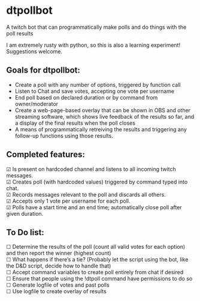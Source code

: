 # dtpollbot
A twitch bot that can programmatically make polls and do things with the poll results

I am extremely rusty with python, so this is also a learning experiment! Suggestions welcome.

## Goals for dtpollbot:
* Create a poll with any number of options, triggered by function call
* Listen to Chat and save votes, accepting one vote per username
* End poll based on declared duration or by command from owner/moderator
* Create a web-page-based overlay that can be shown in OBS and other streaming software, which shows live feedback of the results so far, and a display of the final results when the poll closes
* A means of programmatically retreiving the results and triggering any follow-up functions using those results.



## Completed features:
☑ Is present on hardcoded channel and listens to all incoming twitch messages.<br>
☑ Creates poll (with hardcoded values) triggered by command typed into chat.<br>
☑ Records messages relevant to the poll and discards all others.<br>
☑ Accepts only 1 vote per username for each poll.<br>
☑ Polls have a start time and an end time; automatically close poll after given duration.<br>



## To Do list:
☐ Determine the results of the poll (count all valid votes for each option) and then report the winner (highest count)<br>
☐ What happens if there’s a tie? (Probably let the script using the bot, like the D&D script, decide how to handle that)<br>
☐ Accept command variables to create poll entirely from chat if desired<br>
☐ Ensure that people using the !dtpoll command have permissions to do so<br>
☐ Generate logfile of votes and past polls<br>
☐ Use logfile to create overlay of results<br>
